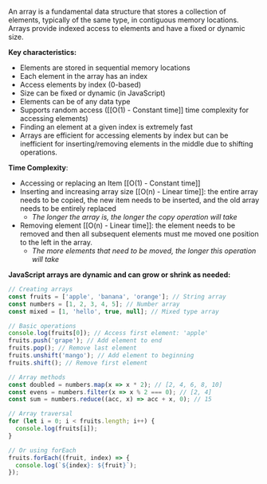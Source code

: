 
An array is a fundamental data structure that stores a collection of elements, typically of the same type, in contiguous memory locations. Arrays provide indexed
access to elements and have a fixed or dynamic size.

**Key characteristics:**

- Elements are stored in sequential memory locations
- Each element in the array has an index
- Access elements by index (0-based)
- Size can be fixed or dynamic (in JavaScript)
- Elements can be of any data type
- Supports random access ([[O(1) - Constant time]] time complexity for accessing elements)
- Finding an element at a given index is extremely fast
- Arrays are efficient for accessing elements by index but can be inefficient for inserting/removing elements in the middle due to shifting operations.

**Time Complexity**:

- Accessing or replacing an Item [[O(1) - Constant time]]
- Inserting and increasing array size [[O(n) - Linear time]]: the entire array needs to be copied, the new item needs to be inserted, and the old array needs to be entirely replaced
	- *The longer the array is, the longer the copy operation will take*
- Removing element [[O(n) - Linear time]]: the element needs to be removed and then all subsequent elements must me moved one position to the left in the array.
	- *The more elements that need to be moved, the longer this operation will take*

**JavaScript arrays are dynamic and can grow or shrink as needed:**

```javascript
// Creating arrays
const fruits = ['apple', 'banana', 'orange']; // String array
const numbers = [1, 2, 3, 4, 5]; // Number array
const mixed = [1, 'hello', true, null]; // Mixed type array

// Basic operations
console.log(fruits[0]); // Access first element: 'apple'
fruits.push('grape'); // Add element to end
fruits.pop(); // Remove last element
fruits.unshift('mango'); // Add element to beginning
fruits.shift(); // Remove first element

// Array methods
const doubled = numbers.map(x => x * 2); // [2, 4, 6, 8, 10]
const evens = numbers.filter(x => x % 2 === 0); // [2, 4]
const sum = numbers.reduce((acc, x) => acc + x, 0); // 15

// Array traversal
for (let i = 0; i < fruits.length; i++) {
  console.log(fruits[i]);
}

// Or using forEach
fruits.forEach((fruit, index) => {
  console.log(`${index}: ${fruit}`);
});
```

